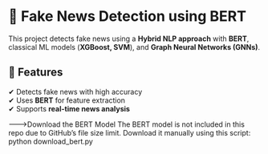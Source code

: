 # 📰 Fake News Detection using BERT  

This project detects fake news using a **Hybrid NLP approach** with **BERT**, classical ML models (**XGBoost, SVM**), and **Graph Neural Networks (GNNs)**.  

## 🚀 Features  
✔ Detects fake news with high accuracy  
✔ Uses **BERT** for feature extraction  
✔ Supports **real-time news analysis**  


--->Download the BERT Model
The BERT model is not included in this repo due to GitHub’s file size limit.
Download it manually using this script:
python download_bert.py

